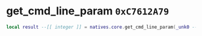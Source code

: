 # get_cmd_line_param `0xC7612A79`

```lua
local result --[[ integer ]] = natives.core.get_cmd_line_param(_unk0 --[[ string ]], _unk1 --[[ string ]])
```